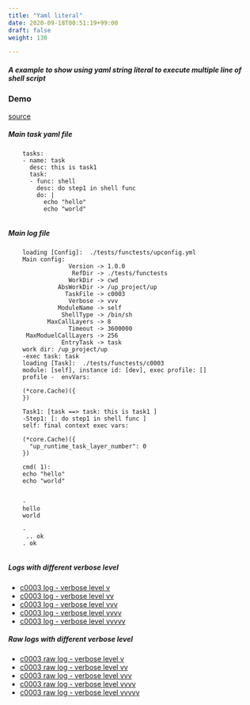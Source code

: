 ```yaml
---
title: "Yaml literal"
date: 2020-09-18T00:51:19+99:00
draft: false
weight: 130

---
```


##### A example to show using yaml string literal to execute multiple line of shell script

### Demo








[source](https://github.com/upcmd/up/blob/master/tests/functests/c0003.yml)

##### Main task yaml file
```
    tasks:
    - name: task
      desc: this is task1
      task:
      - func: shell
        desc: do step1 in shell func
        do: |
          echo "hello"
          echo "world"
    
```
##### Main log file
```
    loading [Config]:  ./tests/functests/upconfig.yml
    Main config:
                 Version -> 1.0.0
                  RefDir -> ./tests/functests
                 WorkDir -> cwd
              AbsWorkDir -> /up_project/up
                TaskFile -> c0003
                 Verbose -> vvv
              ModuleName -> self
               ShellType -> /bin/sh
           MaxCallLayers -> 8
                 Timeout -> 3600000
     MaxModuelCallLayers -> 256
               EntryTask -> task
    work dir: /up_project/up
    -exec task: task
    loading [Task]:  ./tests/functests/c0003
    module: [self], instance id: [dev], exec profile: []
    profile -  envVars:
    
    (*core.Cache)({
    })
    
    Task1: [task ==> task: this is task1 ]
    -Step1: [: do step1 in shell func ]
    self: final context exec vars:
    
    (*core.Cache)({
      "up_runtime_task_layer_number": 0
    })
    
    cmd( 1):
    echo "hello"
    echo "world"
    
    
    -
    hello
    world
    
    -
     .. ok
    . ok
    
```


##### Logs with different verbose level
* [c0003 log - verbose level v](../../logs/c0003_v)
* [c0003 log - verbose level vv](../../logs/c0003_vv)
* [c0003 log - verbose level vvv](../../logs/c0003_vvvv)
* [c0003 log - verbose level vvvv](../../logs/c0003_vvvv)
* [c0003 log - verbose level vvvvv](../../logs/c0003_vvvvv)

##### Raw logs with different verbose level
* [c0003 raw log - verbose level v](../../reflogs/c0003_v.log)
* [c0003 raw log - verbose level vv](../../reflogs/c0003_vv.log)
* [c0003 raw log - verbose level vvv](../../reflogs/c0003_vvv.log)
* [c0003 raw log - verbose level vvvv](../../reflogs/c0003_vvvv.log)
* [c0003 raw log - verbose level vvvvv](../../reflogs/c0003_vvvvv.log)







